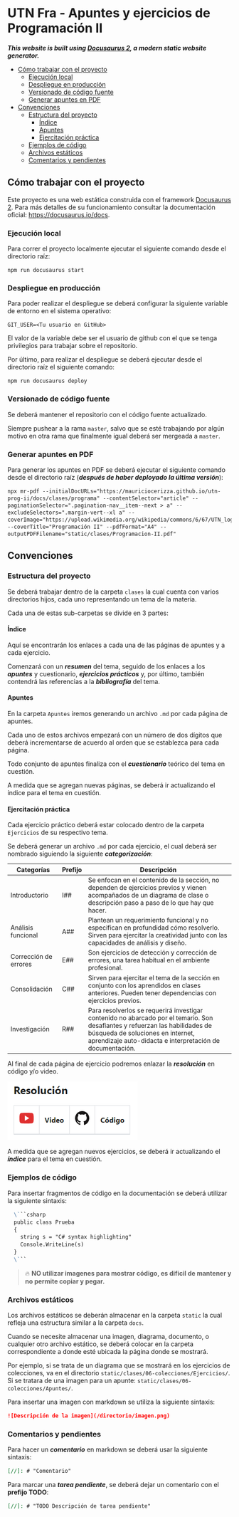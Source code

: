 # UTN Fra - Apuntes y ejercicios de Programación II <!-- omit in toc -->
***This website is built using [Docusaurus 2](https://v2.docusaurus.io/), a modern static website generator.***

- [Cómo trabajar con el proyecto](#cómo-trabajar-con-el-proyecto)
  - [Ejecución local](#ejecución-local)
  - [Despliegue en producción](#despliegue-en-producción)
  - [Versionado de código fuente](#versionado-de-código-fuente)
  - [Generar apuntes en PDF](#generar-apuntes-en-pdf)
- [Convenciones](#convenciones)
  - [Estructura del proyecto](#estructura-del-proyecto)
    - [Índice](#índice)
    - [Apuntes](#apuntes)
    - [Ejercitación práctica](#ejercitación-práctica)
  - [Ejemplos de código](#ejemplos-de-código)
  - [Archivos estáticos](#archivos-estáticos)
  - [Comentarios y pendientes](#comentarios-y-pendientes)

## Cómo trabajar con el proyecto
Este proyecto es una web estática construida con el framework [Docusaurus 2](https://v2.docusaurus.io/). Para más detalles de su funcionamiento consultar la documentación oficial: https://docusaurus.io/docs.

### Ejecución local
Para correr el proyecto localmente ejecutar el siguiente comando desde el directorio raíz:

```console
npm run docusaurus start
```

### Despliegue en producción
Para poder realizar el despliegue se deberá configurar la siguiente variable de entorno en el sistema operativo:

```console
GIT_USER=<Tu usuario en GitHub>
```

El valor de la variable debe ser el usuario de github con el que se tenga privilegios para trabajar sobre el repositorio. 

Por último, para realizar el despliegue se deberá ejecutar desde el directorio raíz el siguiente comando:

```console
npm run docusaurus deploy
```

### Versionado de código fuente
Se deberá mantener el repositorio con el código fuente actualizado. 

Siempre pushear a la rama `master`, salvo que se esté trabajando por algún motivo en otra rama que finalmente igual deberá ser mergeada a `master`. 

### Generar apuntes en PDF
Para generar los apuntes en PDF se deberá ejecutar el siguiente comando desde el directorio raíz (***después de haber deployado la última versión***):

```console
npx mr-pdf --initialDocURLs="https://mauriciocerizza.github.io/utn-prog-ii/docs/clases/programa" --contentSelector="article" --paginationSelector=".pagination-nav__item--next > a" --excludeSelectors=".margin-vert--xl a" --coverImage="https://upload.wikimedia.org/wikipedia/commons/6/67/UTN_logo.jpg" --coverTitle="Programación II" --pdfFormat="A4" --outputPDFFilename="static/clases/Programacion-II.pdf"
```

## Convenciones
### Estructura del proyecto
Se deberá trabajar dentro de la carpeta `clases` la cual cuenta con varios directorios hijos, cada uno representando un tema de la materia. 

Cada una de estas sub-carpetas se divide en 3 partes:
#### Índice 
Aquí se encontrarán los enlaces a cada una de las páginas de apuntes y a cada ejercicio. 

Comenzará con un ***resumen*** del tema, seguido de los enlaces a los ***apuntes*** y cuestionario, ***ejercicios prácticos*** y, por último, también contendrá las referencias a la ***bibliografía*** del tema.

#### Apuntes 
En la carpeta `Apuntes` iremos generando un archivo `.md` por cada página de apuntes. 

Cada uno de estos archivos empezará con un número de dos dígitos que deberá incrementarse de acuerdo al orden que se establezca para cada página. 

Todo conjunto de apuntes finaliza con el ***cuestionario*** teórico del tema en cuestión. 

A medida que se agregan nuevas páginas, se deberá ir actualizando el índice para el tema en cuestión. 

#### Ejercitación práctica
Cada ejercicio práctico deberá estar colocado dentro de la carpeta `Ejercicios` de su respectivo tema. 

Se deberá generar un archivo `.md` por cada ejercicio, el cual deberá ser nombrado siguiendo la siguiente ***categorización***:

| Categorías               | Prefijo       | Descripción                                                                                                                                                                 |
| ------------------------ | ------------- | --------------------------------------------------------------------------------------------------------------------------------------------------------------------------- |
| Introductorio            | I##           | Se enfocan en el contenido de la sección, no dependen de ejercicios previos y vienen acompañados de un diagrama de clase o descripción paso a paso de lo que hay que hacer. |
| Análisis funcional       | A##           | Plantean un requerimiento funcional y no especifican en profundidad cómo resolverlo. Sirven para ejercitar la creatividad junto con las capacidades de análisis y diseño.   |
| Corrección de errores    | E##           | Son ejercicios de detección y corrección de errores, una tarea habitual en el ambiente profesional.                                                                         |
| Consolidación            | C##           | Sirven para ejercitar el tema de la sección en conjunto con los aprendidos en clases anteriores. Pueden tener dependencias con ejercicios previos.                          |
| Investigación            | R##           | Para resolverlos se requerirá investigar contenido no abarcado por el temario. Son desafiantes y refuerzan las habilidades de búsqueda de soluciones en internet, aprendizaje auto-didacta e interpretación de documentación. |

Al final de cada página de ejercicio podremos enlazar la ***resolución*** en código y/o video.

![Ejemplo enlace a resoluciones de ejercicios](./static/base/ejemplo-resolucion.png)


A medida que se agregan nuevos ejercicios, se deberá ir actualizando el ***índice*** para el tema en cuestión. 

### Ejemplos de código
Para insertar fragmentos de código en la documentación se deberá utilizar la siguiente sintaxis:

```markdown
  \```csharp
  public class Prueba
  {
    string s = "C# syntax highlighting"
    Console.WriteLine(s)
  }
  \```
```

> :fire: **NO utilizar imagenes para mostrar código, es dificil de mantener y no permite copiar y pegar.** 

### Archivos estáticos
Los archivos estáticos se deberán almacenar en la carpeta `static` la cual refleja una estructura similar a la carpeta `docs`.

Cuando se necesite almacenar una imagen, diagrama, documento, o cualquier otro archivo estático, se deberá colocar en la carpeta correspondiente a donde esté ubicada la página donde se mostrará.

Por ejemplo, si se trata de un diagrama que se mostrará en los ejercicios de colecciones, va en el directorio `static/clases/06-colecciones/Ejercicios/`. Si se tratara de una imagen para un apunte: `static/clases/06-colecciones/Apuntes/`.

Para insertar una imagen con markdown se utiliza la siguiente sintaxis:

```markdown
![Descripción de la imagen](/directorio/imagen.png)
``` 

### Comentarios y pendientes
Para hacer un ***comentario*** en markdown se deberá usar la siguiente sintaxis:

```markdown
[//]: # "Comentario"
```

Para marcar una ***tarea pendiente***, se deberá dejar un comentario con el **prefijo TODO**:

```markdown
[//]: # "TODO Descripción de tarea pendiente"
```